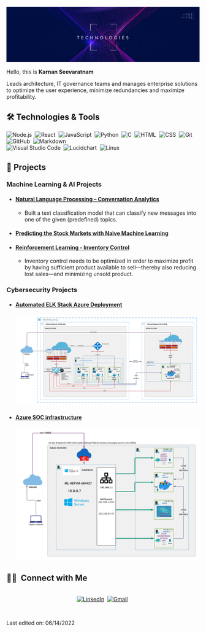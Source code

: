 ![](images/tech.png)
<br>

Hello, this is **Karnan Seevaratnam**

Leads architecture, IT governance teams and manages enterprise solutions to optimize the user experience, minimize redundancies and maximize profitability.
<br/>
## 🛠 Technologies & Tools

![Node.js](https://img.shields.io/badge/-Node.js-05122A?style=flat&logo=node.js)&nbsp;
![React](https://img.shields.io/badge/-React-05122A?style=flat&logo=react)&nbsp;
![JavaScript](https://img.shields.io/badge/-JavaScript-05122A?style=flat&logo=javascript)&nbsp;
![Python](https://img.shields.io/badge/-Python-05122A?style=flat&logo=python)&nbsp;
![C](https://img.shields.io/badge/-C-05122A?style=flat&logo=C&logoColor=A8B9CC)&nbsp;
![HTML](https://img.shields.io/badge/-HTML-05122A?style=flat&logo=HTML5)&nbsp;
![CSS](https://img.shields.io/badge/-CSS-05122A?style=flat&logo=CSS3&logoColor=1572B6)&nbsp;
![Git](https://img.shields.io/badge/-Git-05122A?style=flat&logo=git)&nbsp;
![GitHub](https://img.shields.io/badge/-GitHub-05122A?style=flat&logo=github)&nbsp;
![Markdown](https://img.shields.io/badge/-Markdown-05122A?style=flat&logo=markdown)\
![Visual Studio Code](https://img.shields.io/badge/-Visual%20Studio%20Code-05122A?style=flat&logo=visual-studio-code&logoColor=007ACC)&nbsp;
![Lucidchart](https://img.shields.io/badge/-Lucidchart-05122A?style=flat&logo=lucidchart)&nbsp;
![Linux](https://img.shields.io/badge/OS-Linux-informational?style=flat&logo=linux)
<br/>

## 📝 Projects
### Machine Learning & AI Projects
* #### [Natural Language Processing – Conversation Analytics](https://github.com/team-bathurst/891/blob/main/MMAI891_Online_Orders_TFIDF.ipynb)
    * Built a text classification model that can classify new messages into one of the given (predefined) topics.
* #### [Predicting the Stock Markets with Naive Machine Learning](https://github.com/team-bathurst/823/blob/main/session4/Session%204%20-%2002%20-%20Algorithm%20Trading%20-%20ML.ipynb)
* #### [Reinforcement Learning - Inventory Control](https://github.com/team-bathurst/845)
    * Inventory control needs to be optimized in order to maximize profit by having sufficient product available to sell—thereby also reducing lost sales—and minimizing unsold product.

### Cybersecurity Projects
* #### [Automated ELK Stack Azure Deployment](https://github.com/seevaratnam/elk-server)
    <img src="images/elk-final-diagram.png"/>
    
* #### [Azure SOC infrastructure](https://github.com/seevaratnam/BCS)
    <img src="images/network_topology.png"/>


## 🤝🏻 &nbsp;Connect with Me

<p align="center">
<br>
<a href="https://www.linkedin.com/in/karnan/"><img src="https://img.shields.io/badge/linkedin-%230077B5.svg?&style=for-the-badge&logo=linkedin&logoColor=white" alt="LinkedIn" /></a>&nbsp;
<a href="mailto:karnan@thambu.ca?subject=Hola%20Jiji"><img src="https://img.shields.io/badge/gmail-%23D14836.svg?&style=for-the-badge&logo=gmail&logoColor=white" alt="Gmail"/></a>&nbsp;
</p>

<br/>


Last edited on: 06/14/2022
